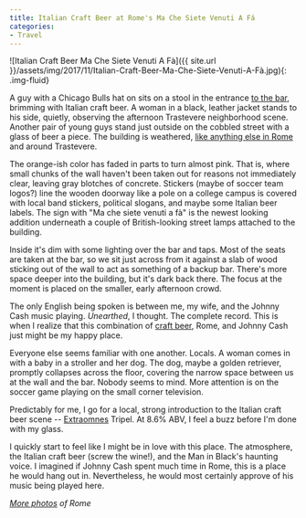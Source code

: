 ```yaml
---
title: Italian Craft Beer at Rome's Ma Che Siete Venuti A Fá
categories:
- Travel
---
```


![Italian Craft Beer Ma Che Siete Venuti A Fà]({{ site.url }}/assets/img/2017/11/Italian-Craft-Beer-Ma-Che-Siete-Venuti-A-Fà.jpg){: .img-fluid}

A guy with a Chicago Bulls hat on sits on a stool in the entrance [to the bar](https://www.football-pub.com/), brimming with Italian craft beer. A woman in a black, leather jacket stands to his side, quietly, observing the afternoon Trastevere neighborhood scene. Another pair of young guys stand just outside on the cobbled street with a glass of beer a piece. The building is weathered, [like anything else in Rome](https://withoutapath.com/best-restaurants-rome-eating-europe/) and around Trastevere.

The orange-ish color has faded in parts to turn almost pink. That is, where small chunks of the wall haven't been taken out for reasons not immediately clear, leaving gray blotches of concrete. Stickers (maybe of soccer team logos?) line the wooden doorway like a pole on a college campus is covered with local band stickers, political slogans, and maybe some Italian beer labels. The sign with "Ma che siete venuti a fà" is the newest looking addition underneath a couple of British-looking street lamps attached to the building.

Inside it's dim with some lighting over the bar and taps. Most of the seats are taken at the bar, so we sit just across from it against a slab of wood sticking out of the wall to act as something of a backup bar. There's more space deeper into the building, but it's dark back there. The focus at the moment is placed on the smaller, early afternoon crowd.

The only English being spoken is between me, my wife, and the Johnny Cash music playing. _Unearthed_, I thought. The complete record. This is when I realize that this combination of [craft beer](https://withoutapath.com/24-hours-in-cork-ireland/), Rome, and Johnny Cash just might be my happy place.

Everyone else seems familiar with one another. Locals. A woman comes in with a baby in a stroller and her dog. The dog, maybe a golden retriever, promptly collapses across the floor, covering the narrow space between us at the wall and the bar. Nobody seems to mind. More attention is on the soccer game playing on the small corner television.

Predictably for me, I go for a local, strong introduction to the Italian craft beer scene -- [Extraomnes](http://www.extraomnes.com/beer/tripel/) Tripel. At 8.6% ABV, I feel a buzz before I'm done with my glass.

I quickly start to feel like I might be in love with this place. The atmosphere, the Italian craft beer (screw the wine!), and the Man in Black's haunting voice. I imagined if Johnny Cash spent much time in Rome, this is a place he would hang out in. Nevertheless, he would most certainly approve of his music being played here.

_[More photos](https://www.flickr.com/photos/baurjoe/albums/72157679571805376) of Rome_
